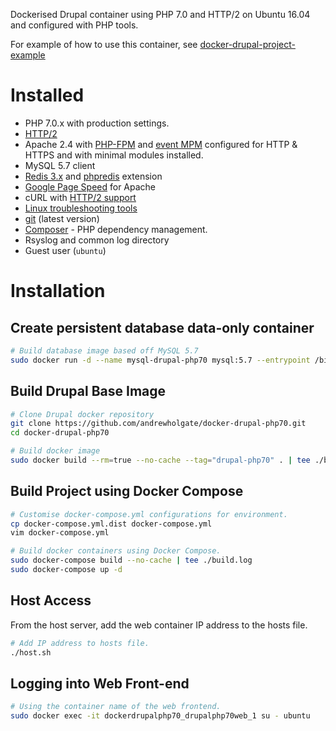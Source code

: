 Dockerised Drupal container using PHP 7.0 and HTTP/2 on Ubuntu 16.04 and configured with PHP tools.

For example of how to use this container, see [docker-drupal-project-example](https://github.com/andrewholgate/docker-drupal-project-example)

# Installed

- PHP 7.0.x with production settings.
- [HTTP/2](https://en.wikipedia.org/wiki/HTTP/2)
- Apache 2.4 with [PHP-FPM](https://wiki.apache.org/httpd/PHP-FPM) and [event MPM](https://httpd.apache.org/docs/2.4/mod/event.html) configured for HTTP & HTTPS and with minimal modules installed.
- MySQL 5.7 client
- [Redis 3.x](http://redis.io/) and [phpredis](https://github.com/phpredis/phpredis) extension
- [Google Page Speed](https://developers.google.com/speed/pagespeed/module/) for Apache
- cURL with [HTTP/2 support](https://nghttp2.org/)
- [Linux troubleshooting tools](http://www.linuxjournal.com/magazine/hack-and-linux-troubleshooting-part-i-high-load)
- [git](http://git-scm.com/) (latest version)
- [Composer](https://getcomposer.org/) - PHP dependency management.
- Rsyslog and common log directory
- Guest user (`ubuntu`)

# Installation

## Create persistent database data-only container

```bash
# Build database image based off MySQL 5.7
sudo docker run -d --name mysql-drupal-php70 mysql:5.7 --entrypoint /bin/echo MySQL data-only container for Drupal PHP 7.0 MySQL
```

## Build Drupal Base Image

```bash
# Clone Drupal docker repository
git clone https://github.com/andrewholgate/docker-drupal-php70.git
cd docker-drupal-php70

# Build docker image
sudo docker build --rm=true --no-cache --tag="drupal-php70" . | tee ./build.log
```

## Build Project using Docker Compose

```bash
# Customise docker-compose.yml configurations for environment.
cp docker-compose.yml.dist docker-compose.yml
vim docker-compose.yml

# Build docker containers using Docker Compose.
sudo docker-compose build --no-cache | tee ./build.log
sudo docker-compose up -d
```

## Host Access

From the host server, add the web container IP address to the hosts file.

```bash
# Add IP address to hosts file.
./host.sh
```

## Logging into Web Front-end

```bash
# Using the container name of the web frontend.
sudo docker exec -it dockerdrupalphp70_drupalphp70web_1 su - ubuntu
```
